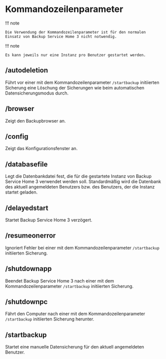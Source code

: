 # Kommandozeilenparameter

!!! note

    Die Verwendung der Kommandozeilenparameter ist für den normalen Einsatz von Backup Service Home 3 nicht notwendig.

!!! note

    Es kann jeweils nur eine Instanz pro Benutzer gestartet werden.

## /autodeletion

Führt vor einer mit dem Kommandozeilenparameter `/startbackup` initiierten Sicherung eine Löschung der Sicherungen wie beim automatischen Datensicherungsmodus durch.

## /browser

Zeigt den Backupbrowser an.

## /config

Zeigt das Konfigurationsfenster an.

## /databasefile

Legt die Datenbankdatei fest, die für die gestartete Instanz von Backup Service Home 3 verwendet werden soll. Standardmäßig wird die Datenbank des aktuell angemeldeten Benutzers bzw. des Benutzers, der die Instanz startet geladen.

## /delayedstart

Startet Backup Service Home 3 verzögert.

## /resumeonerror

Ignoriert Fehler bei einer mit dem Kommandozeilenparameter `/startbackup` initiierten Sicherung.

## /shutdownapp

Beendet Backup Service Home 3 nach einer mit dem Kommandozeilenparameter `/startbackup` initiierten Sicherung.

## /shutdownpc

Fährt den Computer nach einer mit dem Kommandozeilenparameter `/startbackup` initiierten Sicherung herunter.

## /startbackup

Startet eine manuelle Datensicherung für den aktuell angemeldeten Benutzer.
